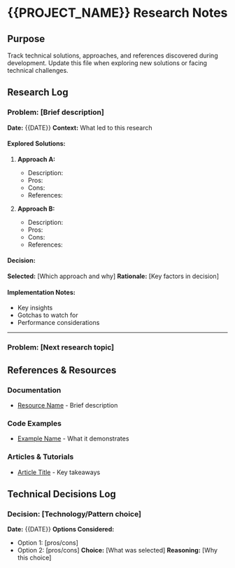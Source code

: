 # {{PROJECT_NAME}} Research Notes

## Purpose
Track technical solutions, approaches, and references discovered during development.
Update this file when exploring new solutions or facing technical challenges.

## Research Log

### Problem: [Brief description]
**Date:** {{DATE}}
**Context:** What led to this research

#### Explored Solutions:
1. **Approach A:** 
   - Description: 
   - Pros: 
   - Cons: 
   - References: 

2. **Approach B:**
   - Description:
   - Pros:
   - Cons:
   - References:

#### Decision:
**Selected:** [Which approach and why]
**Rationale:** [Key factors in decision]

#### Implementation Notes:
- Key insights
- Gotchas to watch for
- Performance considerations

---

### Problem: [Next research topic]
<!-- Continue pattern above -->

## References & Resources

### Documentation
- [Resource Name](URL) - Brief description

### Code Examples
- [Example Name](URL) - What it demonstrates

### Articles & Tutorials
- [Article Title](URL) - Key takeaways

## Technical Decisions Log

### Decision: [Technology/Pattern choice]
**Date:** {{DATE}}
**Options Considered:**
- Option 1: [pros/cons]
- Option 2: [pros/cons]
**Choice:** [What was selected]
**Reasoning:** [Why this choice]